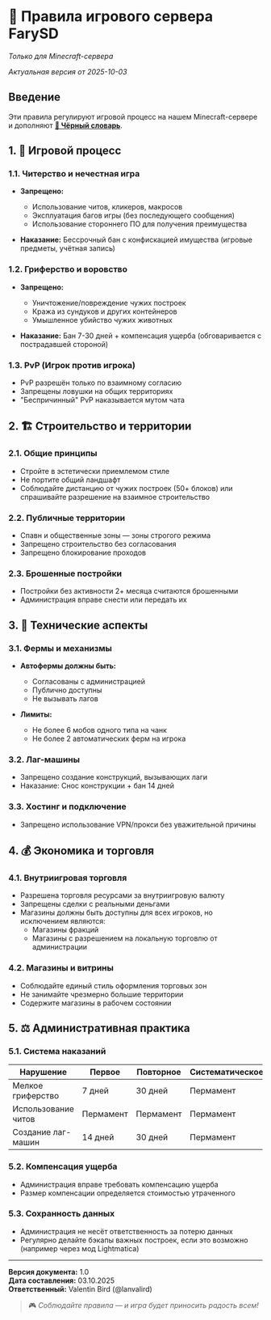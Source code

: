 # 📗 Правила игрового сервера FarySD

*Только для Minecraft-сервера*

*Актуальная версия от 2025-10-03*

## Введение

Эти правила регулируют игровой процесс на нашем Minecraft-сервере и дополняют **[📕 Чёрный словарь](https://fary.lanvalird.ru/legal/black-dictionary)**.

## 1. 🎯 Игровой процесс

### 1.1. Читерство и нечестная игра

- **Запрещено:**
  - Использование читов, кликеров, макросов
  - Эксплуатация багов игры (без последующего сообщения)
  - Использование стороннего ПО для получения преимущества

- **Наказание:** Бессрочный бан с конфискацией имущества (игровые предметы, учётная запись)

### 1.2. Гриферство и воровство

- **Запрещено:**
  - Уничтожение/повреждение чужих построек
  - Кража из сундуков и других контейнеров
  - Умышленное убийство чужих животных

- **Наказание:** Бан 7-30 дней + компенсация ущерба (обговаривается с пострадавшей стороной)

### 1.3. PvP (Игрок против игрока)

- PvP разрешён только по взаимному согласию
- Запрещены ловушки на общих территориях
- "Беспричинный" PvP наказывается мутом чата

## 2. 🏗 Строительство и территории

### 2.1. Общие принципы

- Стройте в эстетически приемлемом стиле
- Не портите общий ландшафт
- Соблюдайте дистанцию от чужих построек (50+ блоков) или спрашивайте разрешение на взаимное строительство

### 2.2. Публичные территории

- Спавн и общественные зоны — зоны строгого режима
- Запрещено строительство без согласования
- Запрещено блокирование проходов

### 2.3. Брошенные постройки

- Постройки без активности 2+ месяца считаются брошенными
- Администрация вправе снести или передать их

## 3. 🔧 Технические аспекты

### 3.1. Фермы и механизмы

- **Автофермы должны быть:**
  - Согласованы с администрацией
  - Публично доступны
  - Не вызывать лагов

- **Лимиты:**
  - Не более 6 мобов одного типа на чанк
  - Не более 2 автоматических ферм на игрока

### 3.2. Лаг-машины

- Запрещено создание конструкций, вызывающих лаги
- Наказание: Снос конструкции + бан 14 дней

### 3.3. Хостинг и подключение

- Запрещено использование VPN/прокси без уважительной причины

## 4. 💰 Экономика и торговля

### 4.1. Внутриигровая торговля

- Разрешена торговля ресурсами за внутриигровую валюту
- Запрещены сделки с реальными деньгами
- Магазины должны быть доступны для всех игроков, но исключением являются:
	- Магазины фракций
	- Магазины с разрешением на локальную торговлю от администрации

### 4.2. Магазины и витрины

- Соблюдайте единый стиль оформления торговых зон
- Не занимайте чрезмерно большие территории
- Содержите магазины в рабочем состоянии

## 5. ⚖️ Административная практика

### 5.1. Система наказаний

| Нарушение           | Первое    | Повторное | Систематическое |
| ------------------- | --------- | --------- | --------------- |
| Мелкое гриферство   | 7 дней    | 30 дней   | Пермамент       |
| Использование читов | Пермамент | Пермамент | Пермамент       |
| Создание лаг-машин  | 14 дней   | 30 дней   | Пермамент       |

### 5.2. Компенсация ущерба

- Администрация вправе требовать компенсацию ущерба
- Размер компенсации определяется стоимостью утраченного

### 5.3. Сохранность данных

- Администрация не несёт ответственность за потерю данных
- Регулярно делайте бэкапы важных построек, если это возможно (например через мод Lightmatica)

---

**Версия документа:** 1.0  
**Дата составления:** 03.10.2025  
**Ответственный:** Valentin Bird (@lanvalird)

> 🎮 *Соблюдайте правила — и игра будет приносить радость всем!*